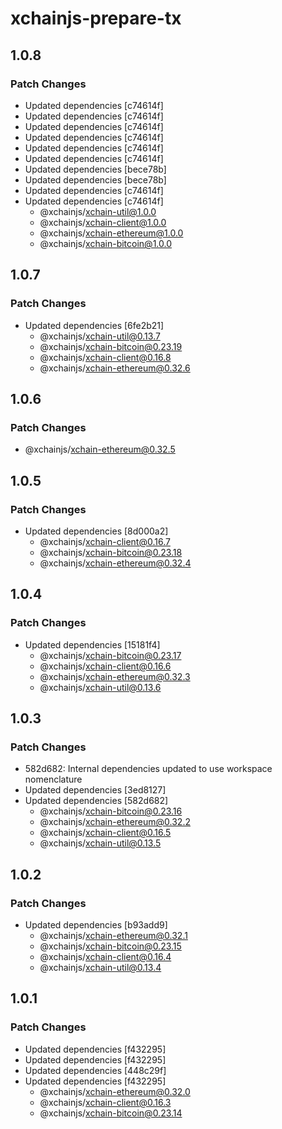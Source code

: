 # xchainjs-prepare-tx

## 1.0.8

### Patch Changes

- Updated dependencies [c74614f]
- Updated dependencies [c74614f]
- Updated dependencies [c74614f]
- Updated dependencies [c74614f]
- Updated dependencies [c74614f]
- Updated dependencies [c74614f]
- Updated dependencies [bece78b]
- Updated dependencies [bece78b]
- Updated dependencies [c74614f]
- Updated dependencies [c74614f]
  - @xchainjs/xchain-util@1.0.0
  - @xchainjs/xchain-client@1.0.0
  - @xchainjs/xchain-ethereum@1.0.0
  - @xchainjs/xchain-bitcoin@1.0.0

## 1.0.7

### Patch Changes

- Updated dependencies [6fe2b21]
  - @xchainjs/xchain-util@0.13.7
  - @xchainjs/xchain-bitcoin@0.23.19
  - @xchainjs/xchain-client@0.16.8
  - @xchainjs/xchain-ethereum@0.32.6

## 1.0.6

### Patch Changes

- @xchainjs/xchain-ethereum@0.32.5

## 1.0.5

### Patch Changes

- Updated dependencies [8d000a2]
  - @xchainjs/xchain-client@0.16.7
  - @xchainjs/xchain-bitcoin@0.23.18
  - @xchainjs/xchain-ethereum@0.32.4

## 1.0.4

### Patch Changes

- Updated dependencies [15181f4]
  - @xchainjs/xchain-bitcoin@0.23.17
  - @xchainjs/xchain-client@0.16.6
  - @xchainjs/xchain-ethereum@0.32.3
  - @xchainjs/xchain-util@0.13.6

## 1.0.3

### Patch Changes

- 582d682: Internal dependencies updated to use workspace nomenclature
- Updated dependencies [3ed8127]
- Updated dependencies [582d682]
  - @xchainjs/xchain-bitcoin@0.23.16
  - @xchainjs/xchain-ethereum@0.32.2
  - @xchainjs/xchain-client@0.16.5
  - @xchainjs/xchain-util@0.13.5

## 1.0.2

### Patch Changes

- Updated dependencies [b93add9]
  - @xchainjs/xchain-ethereum@0.32.1
  - @xchainjs/xchain-bitcoin@0.23.15
  - @xchainjs/xchain-client@0.16.4
  - @xchainjs/xchain-util@0.13.4

## 1.0.1

### Patch Changes

- Updated dependencies [f432295]
- Updated dependencies [f432295]
- Updated dependencies [448c29f]
- Updated dependencies [f432295]
  - @xchainjs/xchain-ethereum@0.32.0
  - @xchainjs/xchain-client@0.16.3
  - @xchainjs/xchain-bitcoin@0.23.14
